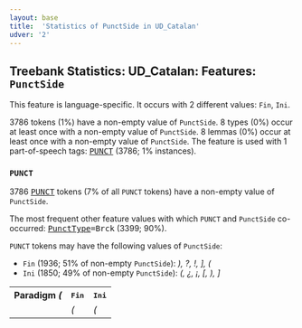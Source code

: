 ```yaml
---
layout: base
title:  'Statistics of PunctSide in UD_Catalan'
udver: '2'
---
```


## Treebank Statistics: UD_Catalan: Features: `PunctSide`

This feature is language-specific.
It occurs with 2 different values: `Fin`, `Ini`.

3786 tokens (1%) have a non-empty value of `PunctSide`.
8 types (0%) occur at least once with a non-empty value of `PunctSide`.
8 lemmas (0%) occur at least once with a non-empty value of `PunctSide`.
The feature is used with 1 part-of-speech tags: <tt><a href="ca-pos-PUNCT.html">PUNCT</a></tt> (3786; 1% instances).

### `PUNCT`

3786 <tt><a href="ca-pos-PUNCT.html">PUNCT</a></tt> tokens (7% of all `PUNCT` tokens) have a non-empty value of `PunctSide`.

The most frequent other feature values with which `PUNCT` and `PunctSide` co-occurred: <tt><a href="ca-feat-PunctType.html">PunctType</a></tt><tt>=Brck</tt> (3399; 90%).

`PUNCT` tokens may have the following values of `PunctSide`:

* `Fin` (1936; 51% of non-empty `PunctSide`): <em>), ?, !, ], (</em>
* `Ini` (1850; 49% of non-empty `PunctSide`): <em>(, ¿, ¡, [, ), ]</em>

<table>
  <tr><th>Paradigm <i>(</i></th><th><tt>Fin</tt></th><th><tt>Ini</tt></th></tr>
  <tr><td><tt></tt></td><td><em>(</em></td><td><em>(</em></td></tr>
</table>

